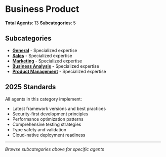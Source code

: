 # Business Product

**Total Agents**: 13
**Subcategories**: 5

## Subcategories

- **[General](./general/)** - Specialized expertise
- **[Sales](./sales/)** - Specialized expertise
- **[Marketing](./marketing/)** - Specialized expertise
- **[Business Analysis](./business-analysis/)** - Specialized expertise
- **[Product Management](./product-management/)** - Specialized expertise

## 2025 Standards

All agents in this category implement:
- Latest framework versions and best practices
- Security-first development principles
- Performance optimization patterns
- Comprehensive testing strategies
- Type safety and validation
- Cloud-native deployment readiness

---

*Browse subcategories above for specific agents*
